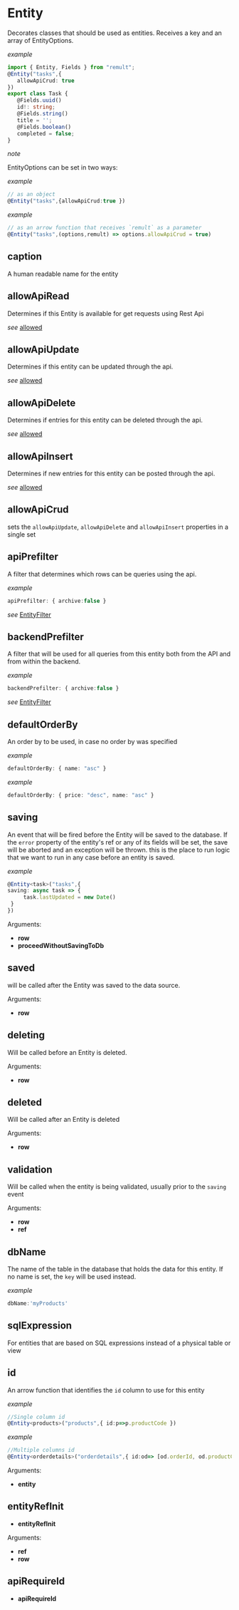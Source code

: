 # Entity
Decorates classes that should be used as entities.
Receives a key and an array of EntityOptions.
   
   
   *example*
   ```ts
   import { Entity, Fields } from "remult";
   @Entity("tasks",{
      allowApiCrud: true
   })
   export class Task {
      @Fields.uuid()
      id!: string;
      @Fields.string()
      title = '';
      @Fields.boolean()
      completed = false;
   }
   ```
   
   
   
   *note*
   
   EntityOptions can be set in two ways:
   
   
   *example*
   ```ts
   // as an object
   @Entity("tasks",{allowApiCrud:true })
   ```
   
   
   
   *example*
   ```ts
   // as an arrow function that receives `remult` as a parameter
   @Entity("tasks",(options,remult) => options.allowApiCrud = true)
   ```
   
## caption
A human readable name for the entity
## allowApiRead
Determines if this Entity is available for get requests using Rest Api
   
   
   *see*
   [allowed](http://remult.dev/docs/allowed.html)
## allowApiUpdate
Determines if this entity can be updated through the api.
   
   
   *see*
   [allowed](http://remult.dev/docs/allowed.html)
## allowApiDelete
Determines if entries for this entity can be deleted through the api.
   
   
   *see*
   [allowed](http://remult.dev/docs/allowed.html)
## allowApiInsert
Determines if new entries for this entity can be posted through the api.
   
   
   *see*
   [allowed](http://remult.dev/docs/allowed.html)
## allowApiCrud
sets  the `allowApiUpdate`, `allowApiDelete` and `allowApiInsert` properties in a single set
## apiPrefilter
A filter that determines which rows can be queries using the api.
   
   
   *example*
   ```ts
   apiPrefilter: { archive:false }
   ```
   
   
   
   *see*
   [EntityFilter](http://remult.dev/docs/entityFilter.html)
   
## backendPrefilter
A filter that will be used for all queries from this entity both from the API and from within the backend.
   
   
   *example*
   ```ts
   backendPrefilter: { archive:false }
   ```
   
   
   
   *see*
   [EntityFilter](http://remult.dev/docs/entityFilter.html)
   
## defaultOrderBy
An order by to be used, in case no order by was specified
   
   
   *example*
   ```ts
   defaultOrderBy: { name: "asc" }
   ```
   
   
   
   *example*
   ```ts
   defaultOrderBy: { price: "desc", name: "asc" }
   ```
   
## saving
An event that will be fired before the Entity will be saved to the database.
If the `error` property of the entity's ref or any of its fields will be set, the save will be aborted and an exception will be thrown.
this is the place to run logic that we want to run in any case before an entity is saved.
   
   
   *example*
   ```ts
   @Entity<task>("tasks",{
   saving: async task => {
        task.lastUpdated = new Date()
    }
   })
   ```
   

Arguments:
* **row**
* **proceedWithoutSavingToDb**
## saved
will be called after the Entity was saved to the data source.

Arguments:
* **row**
## deleting
Will be called before an Entity is deleted.

Arguments:
* **row**
## deleted
Will be called after an Entity is deleted

Arguments:
* **row**
## validation
Will be called when the entity is being validated, usually prior to the `saving` event

Arguments:
* **row**
* **ref**
## dbName
The name of the table in the database that holds the data for this entity.
If no name is set, the `key` will be used instead.
   
   
   *example*
   ```ts
   dbName:'myProducts'
   ```
   
## sqlExpression
For entities that are based on SQL expressions instead of a physical table or view
## id
An arrow function that identifies the `id` column to use for this entity
   
   
   *example*
   ```ts
   //Single column id
   @Entity<products>("products",{ id:p=>p.productCode })
   ```
   
   
   
   *example*
   ```ts
   //Multiple columns id
   @Entity<orderdetails>("orderdetails",{ id:od=> [od.orderId, od.productCode] })
   ```
   

Arguments:
* **entity**
## entityRefInit
* **entityRefInit**

Arguments:
* **ref**
* **row**
## apiRequireId
* **apiRequireId**
